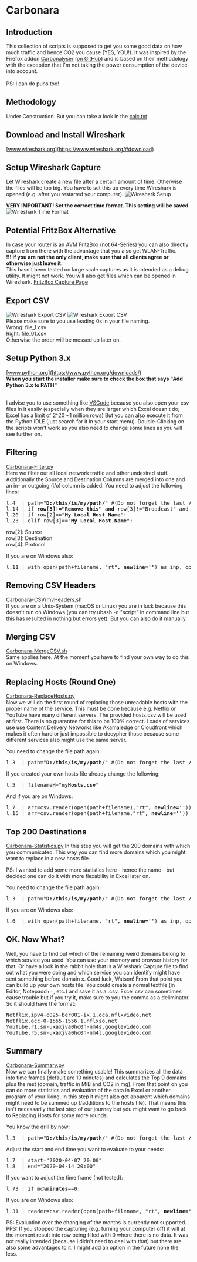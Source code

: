 # Carbonara
## Introduction
This collection of scripts is supposed to get you some good data on how much traffic and hence CO2 you cause (YES, YOU!).
It was inspired by the Firefox addon [Carbonalyser](https://theshiftproject.org/en/carbonalyser-browser-extension/) ([on GitHub](https://github.com/carbonalyser/Carbonalyser)) and is based on their methodology with the exception that I'm not 
taking the power consumption of the device into account.
<br><br>
PS: I can do puns too!

## Methodology
Under Construction. But you can take a look in the [calc.txt](calc.txt)

## Download and Install Wireshark
[www.wireshark.org](https://www.wireshark.org/#download)

## Setup Wireshark Capture
Let Wireshark create a new file after a certain amount of time. Otherwise the files will be too big.
You have to set this up every time Wireshark is opened (e.g. after you restarted your computer).
![Wireshark Setup](images/img_01.png)<br>

**VERY IMPORTANT! Set the correct time format. This setting will be saved.**<br>
![Wireshark Time Format](images/img_02.png)

## Potential FritzBox Alternative
In case your router is an AVM FritzBox (not 64-Series) you can also directly capture from there with the advantage
that you also get WLAN-Traffic.<br>
**!!! If you are not the only client, make sure that all clients agree or otherwise just leave it.**<br>
This hasn't been tested on large scale captures as it is intended as a debug utility. It might not work.
You will also get files which can be opened in Wireshark.
[FritzBox Capture Page](http://fritz.box/html/capture.html)

## Export CSV<br>
![Wireshark Export CSV](images/img_03.png)
![Wireshark Export CSV](images/img_04.png)<br>
Please make sure to you use leading 0s in your file naming. <br>
Wrong:  file_1.csv<br>
Right:  file_01.csv<br>
Otherwise the order will be messed up later on.

## Setup Python 3.x
[www.python.org](https://www.python.org/downloads/)<br>
**When you start the installer make sure to check the box that says "Add Python 3.x to PATH"**<br><br>

I advise you to use something like [VSCode](https://code.visualstudio.com/) because you also open your 
csv files in it easily (especially when they are larger which Excel doesn't do; Excel has a limit of 2^20 ~1 million rows)
But you can also execute it from the Python IDLE (just search for it in your start menu). Double-Clicking on the scripts
won't work as you also need to change some lines as you will see further on.


## Filtering
[Carbonara-Filter.py](Carbonara-Filter.py)<br>
Here we filter out all local network traffic and other undesired stuff. 
Additionally the Source and Destination Columns are merged into one and an in- or outgoing (i/o) column is added.
You need to adjust the following lines:
<pre>
l.4  | path="<b>D:/this/is/my/path/</b>" #(Do not forget the last <b>/</b>) 
l.14 | if <b>row[3]!="Remove this" and </b>row[3]!="Broadcast" and row[3]!="239.255.102.18" and \ 
l.20 | if row[2]=="<b>My Local Host Name</b>":
l.23 | elif row[3]=="<b>My Local Host Name</b>":</pre>
row[2]: Source<br>
row[3]: Destination<br>
row[4]: Protocol<br>

If you are on Windows also:
<pre>l.11 | with open(path+filename, "rt"<b>, newline=''</b>) as inp, open(path+"tmp/"+filename, "wt") as out:</pre>

## Removing CSV Headers
[Carbonara-CSVrmvHeaders.sh](Carbonara-CSVrmvHeaders.sh)<br>
If you are on a Unix-System (macOS or Linux) you are in luck because this doesn't run on Windows (you can try ubash -c "script" in command line but this has resulted in nothing but errors yet). But you can also do it manually.

## Merging CSV
[Carbonara-MergeCSV.sh](Carbonara-MergeCSV.sh)<br>
Same applies here. At the moment you have to find your own way to do this on Windows.

## Replacing Hosts (Round One)
[Carbonara-ReplaceHosts.py](Carbonara-ReplaceHosts.py)<br>
Now we will do the first round of replacing those unreadable hosts with the proper name of the service.
This must be done because e.g. Netflix or YouTube have many different servers.
The provided hosts.csv will be used at first. There is no guarantee for this to be 100% correct. Loads of services use 
use Content Delivery Networks like Akamaiedge or Cloudfront which makes it often hard or just impossible to decypher those
because some different services also might use the same server.

You need to change the file path again:
<pre>
l.3  | path="<b>D:/this/is/my/path/</b>" #(Do not forget the last <b>/</b>) </pre>

If you created your own hosts file already change the following:
<pre>
l.5  | filenameH="<b>myHosts.csv</b>"</pre>

And if you are on Windows:
<pre>
l.7  | arr=csv.reader(open(path+filename1,"rt"<b>, newline=''</b>))
l.15 | arr=csv.reader(open(path+filename,"rt"<b>, newline=''</b>))</pre>

## Top 200 Destinations
[Carbonara-Statistics.py](Carbonara-Statistics.py)
In this step you will get the 200 domains with which you communicated. This way you can find more domains which you
might want to replace in a new hosts file.

PS: I wanted to add some more statistics here - hence the name - but decided one can do it with more flexability in Excel later on.

You need to change the file path again:
<pre>
l.3  | path="<b>D:/this/is/my/path/</b>" #(Do not forget the last <b>/</b>) </pre>

If you are on Windows also:
<pre>l.6  | with open(path+filename, "rt"<b>, newline=''</b>) as inp, open(path+"tmp/"+filename, "wt") as out:</pre>

## OK. Now What?
Well, you have to find out which of the remaining weird domains belong to which service you used.
You can use your memory and browser history for that. Or have a look in the rabbit hole that is a Wireshark Capture file
to find out what you were doing and which service you can identify might have sent something before domain x.
Good luck, Watson!
From that point you can build up your own hosts file. You could create a normal textfile (in Editor, Notepadd++, etc.) and
save it as a .csv. Excel csv can sometimes cause trouble but if you try it, make sure to you the comma as a deliminator.
So it should have the format:
<pre>
Netflix,ipv4-c025-ber001-ix.1.oca.nflxvideo.net
Netflix,occ-0-1555-1556.1.nflxso.net
YouTube,r1.sn-uxaxjva0hc0n-nm4s.googlevideo.com
YouTube,r5.sn-uxaxjva0hc0n-nm4l.googlevideo.com
</pre>

## Summary
[Carbonara-Summary.py](Carbonara-Summary.py)<br>
Now we can finally make something usable! This summarizes all the data into time frames (default are 10 minutes)
and calculates the Top 9 domains plus the rest (domain, traffic in MiB and CO2 in mg). From that point on you can do
more statistics and evaluation of the data in Excel or another program of your liking.
In this step it might also get apparent which domains might need to be summed up (/additions to the hosts file). That means
this isn't necessarily the last step of our journey but you might want to go back to Replacing Hosts for some more rounds.

You know the drill by now:
<pre>
l.3  | path="<b>D:/this/is/my/path/</b>" #(Do not forget the last <b>/</b>) </pre>

Adjust the start and end time you want to evaluate to your needs:
<pre>
l.7  | start="2020-04-07 20:00"
l.8  | end="2020-04-14 20:00"</pre>

If you want to adjust the time frame (not tested):
<pre>
l.73 | if mc%<b>minutes</b>==0:
</pre>

If you are on Windows also:
<pre>l.31 | reader=csv.reader(open(path+filename, "rt"<b>, newline=''</b>))</pre>

PS: Evaluation over the changing of the months is currently not supported.
PPS: If you stopped the capturing (e.g. turning your computer off) it will at the moment result into row being filled with 0 where there is no data. It was not really intended (because I didn't need to deal with that) but there are also some advantages to it. I might add an option in the future none the less.
